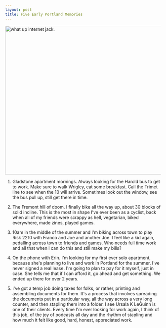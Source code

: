 ```yaml
---
layout: post
title: Five Early Portland Memories
---
```


<img src="https://farm1.staticflickr.com/21/26410870_b790044036_z.jpg?zz=1" width="640" height="480" alt="what up internet jack.">

1.  Gladstone apartment mornings. Always looking for the Harold bus to get to work.  Make sure to walk Wrigley, eat some breakfast. Call the Trimet line to see when the 10 will arrive. Sometimes look out the window, see the bus pull up, still get there in time.

2. The Fremont hill of doom. I finally bike all the way up, about 30 blocks of solid incline. This is the most in shape I've ever been as a cyclist, back when all of my friends were scrappy as hell, vegetarian, biked everywhere, made zines, played games.

3. 10am in the middle of the summer and I'm biking across town to play Risk 2210 with Franco and Joe and another Joe. I feel like a kid again, pedalling across town to friends and games. Who needs full time work and all that when I can do this and still make my bills?

4. On the phone with Erin. I'm looking for my first ever solo apartment, because she's planning to live and work in Portland for the summer. I've never signed a real lease. I'm going to plan to pay for it myself, just in case. She tells me that if I can afford it, go ahead and get something. We ended up there for over 2 years.

5. I've got a temp job doing taxes for folks, or rather, printing and assembling documents for them.  It's a process that involves spreading the documents put in a particular way, all the way across a very long counter, and then stapling them into a folder. I see Ursala K LeGuinn is one of their clients. Every time I'm ever looking for work again, I think of this job, of the joy of podcasts all day and the rhythm of stapling and how much it felt like good, hard, honest, appreciated work.
